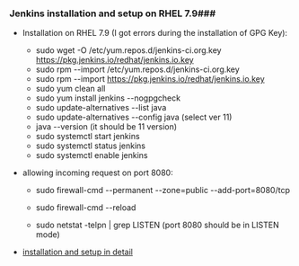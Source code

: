 ### Jenkins installation and setup on RHEL 7.9###

* Installation on RHEL 7.9 (I got errors during the installation of GPG Key):
  - sudo wget -O /etc/yum.repos.d/jenkins-ci.org.key https://pkg.jenkins.io/redhat/jenkins.io.key
  - sudo rpm --import /etc/yum.repos.d/jenkins-ci.org.key
  - sudo rpm --import https://pkg.jenkins.io/redhat/jenkins.io.key
  - sudo yum clean all
  - sudo yum install jenkins --nogpgcheck
  - sudo update-alternatives --list java
  - sudo update-alternatives --config java (select ver 11)
  - java --version (it should be 11 version)
  - sudo systemctl start jenkins
  - sudo systemctl status jenkins
  - sudo systemctl enable jenkins

* allowing incoming request on port 8080: 
  - sudo firewall-cmd --permanent --zone=public --add-port=8080/tcp
  - sudo firewall-cmd --reload

  - sudo netstat -telpn | grep LISTEN  (port 8080 should be in LISTEN mode)

* [installation and setup in detail](https://sysadminxpert.com/how-to-install-jenkins-on-centos-7-or-rhel-7/)
